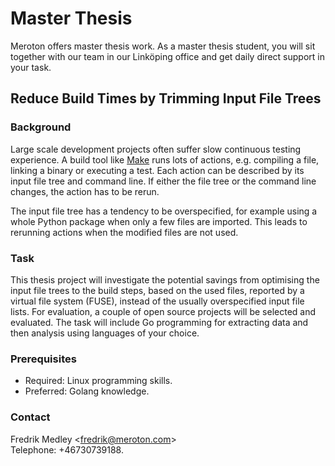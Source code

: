 # Master Thesis

Meroton offers master thesis work. As a master thesis student, you will sit
together with our team in our Linköping office and get daily direct support in
your task.

## Reduce Build Times by Trimming Input File Trees

### Background

Large scale development projects often suffer slow continuous testing
experience. A build tool like [Make](https://www.gnu.org/software/make/) runs
lots of actions, e.g. compiling a file, linking a binary or executing a test.
Each action can be described by its input file tree and command line. If either
the file tree or the command line changes, the action has to be rerun.

The input file tree has a tendency to be overspecified, for example using a
whole Python package when only a few files are imported. This leads to rerunning
actions when the modified files are not used.

### Task

This thesis project will investigate the potential savings from optimising the
input file trees to the build steps, based on the used files, reported by a
virtual file system (FUSE), instead of the usually overspecified input file
lists. For evaluation, a couple of open source projects will be selected and
evaluated. The task will include Go programming for extracting data and then
analysis using languages of your choice.

### Prerequisites

* Required: Linux programming skills.
* Preferred: Golang knowledge.

### Contact

Fredrik Medley &lt;fredrik@meroton.com&gt;\
Telephone: +46730739188.
